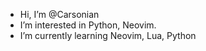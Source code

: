 -  Hi, I’m @Carsonian
-  I’m interested in Python, Neovim.
-  I’m currently learning Neovim, Lua, Python
